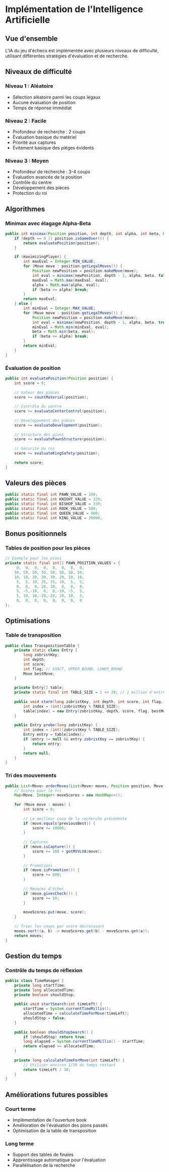 # Implémentation de l'Intelligence Artificielle

## Vue d'ensemble
L'IA du jeu d'échecs est implémentée avec plusieurs niveaux de difficulté, utilisant différentes stratégies d'évaluation et de recherche.

## Niveaux de difficulté

### Niveau 1 : Aléatoire
- Sélection aléatoire parmi les coups légaux
- Aucune évaluation de position
- Temps de réponse immédiat

### Niveau 2 : Facile
- Profondeur de recherche : 2 coups
- Évaluation basique du matériel
- Priorité aux captures
- Évitement basique des pièges évidents

### Niveau 3 : Moyen
- Profondeur de recherche : 3-4 coups
- Évaluation avancée de la position
- Contrôle du centre
- Développement des pièces
- Protection du roi

## Algorithmes

### Minimax avec élagage Alpha-Beta
```java
public int minimax(Position position, int depth, int alpha, int beta, boolean maximizingPlayer) {
    if (depth == 0 || position.isGameOver()) {
        return evaluatePosition(position);
    }

    if (maximizingPlayer) {
        int maxEval = Integer.MIN_VALUE;
        for (Move move : position.getLegalMoves()) {
            Position newPosition = position.makeMove(move);
            int eval = minimax(newPosition, depth - 1, alpha, beta, false);
            maxEval = Math.max(maxEval, eval);
            alpha = Math.max(alpha, eval);
            if (beta <= alpha) break;
        }
        return maxEval;
    } else {
        int minEval = Integer.MAX_VALUE;
        for (Move move : position.getLegalMoves()) {
            Position newPosition = position.makeMove(move);
            int eval = minimax(newPosition, depth - 1, alpha, beta, true);
            minEval = Math.min(minEval, eval);
            beta = Math.min(beta, eval);
            if (beta <= alpha) break;
        }
        return minEval;
    }
}
```

### Évaluation de position
```java
public int evaluatePosition(Position position) {
    int score = 0;
    
    // Valeur des pièces
    score += countMaterial(position);
    
    // Contrôle du centre
    score += evaluateCenterControl(position);
    
    // Développement des pièces
    score += evaluateDevelopment(position);
    
    // Structure des pions
    score += evaluatePawnStructure(position);
    
    // Sécurité du roi
    score += evaluateKingSafety(position);
    
    return score;
}
```

## Valeurs des pièces
```java
public static final int PAWN_VALUE = 100;
public static final int KNIGHT_VALUE = 320;
public static final int BISHOP_VALUE = 330;
public static final int ROOK_VALUE = 500;
public static final int QUEEN_VALUE = 900;
public static final int KING_VALUE = 20000;
```

## Bonus positionnels

### Tables de position pour les pièces
```java
// Exemple pour les pions
private static final int[] PAWN_POSITION_VALUES = {
     0,  0,  0,  0,  0,  0,  0,  0,
    50, 50, 50, 50, 50, 50, 50, 50,
    10, 10, 20, 30, 30, 20, 10, 10,
     5,  5, 10, 25, 25, 10,  5,  5,
     0,  0,  0, 20, 20,  0,  0,  0,
     5, -5,-10,  0,  0,-10, -5,  5,
     5, 10, 10,-20,-20, 10, 10,  5,
     0,  0,  0,  0,  0,  0,  0,  0
};
```

## Optimisations

### Table de transposition
```java
public class TranspositionTable {
    private static class Entry {
        long zobristKey;
        int depth;
        int score;
        int flag; // EXACT, UPPER_BOUND, LOWER_BOUND
        Move bestMove;
    }
    
    private Entry[] table;
    private static final int TABLE_SIZE = 1 << 20; // 1 million d'entrées
    
    public void store(long zobristKey, int depth, int score, int flag, Move bestMove) {
        int index = (int)(zobristKey % TABLE_SIZE);
        table[index] = new Entry(zobristKey, depth, score, flag, bestMove);
    }
    
    public Entry probe(long zobristKey) {
        int index = (int)(zobristKey % TABLE_SIZE);
        Entry entry = table[index];
        if (entry != null && entry.zobristKey == zobristKey) {
            return entry;
        }
        return null;
    }
}
```

### Tri des mouvements
```java
public List<Move> orderMoves(List<Move> moves, Position position, Move previousBest) {
    // Scores pour le tri
    Map<Move, Integer> moveScores = new HashMap<>();
    
    for (Move move : moves) {
        int score = 0;
        
        // Le meilleur coup de la recherche précédente
        if (move.equals(previousBest)) {
            score += 10000;
        }
        
        // Captures
        if (move.isCapture()) {
            score += 100 + getMVVLVA(move);
        }
        
        // Promotions
        if (move.isPromotion()) {
            score += 800;
        }
        
        // Menaces d'échec
        if (move.givesCheck()) {
            score += 50;
        }
        
        moveScores.put(move, score);
    }
    
    // Trier les coups par score décroissant
    moves.sort((a, b) -> moveScores.get(b) - moveScores.get(a));
    return moves;
}
```

## Gestion du temps

### Contrôle du temps de réflexion
```java
public class TimeManager {
    private long startTime;
    private long allocatedTime;
    private boolean shouldStop;
    
    public void startSearch(int timeLeft) {
        startTime = System.currentTimeMillis();
        allocatedTime = calculateTimeForMove(timeLeft);
        shouldStop = false;
    }
    
    public boolean shouldStopSearch() {
        if (shouldStop) return true;
        long elapsed = System.currentTimeMillis() - startTime;
        return elapsed >= allocatedTime;
    }
    
    private long calculateTimeForMove(int timeLeft) {
        // Utiliser environ 1/30 du temps restant
        return timeLeft / 30;
    }
}
```

## Améliorations futures possibles

### Court terme
- Implémentation de l'ouverture book
- Amélioration de l'évaluation des pions passés
- Optimisation de la table de transposition

### Long terme
- Support des tables de finales
- Apprentissage automatique pour l'évaluation
- Parallélisation de la recherche 